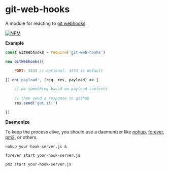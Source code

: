 # git-web-hooks
A module for reacting to [git webhooks](https://developer.github.com/webhooks/).

[![NPM](https://nodei.co/npm/git-web-hooks.png)](https://npmjs.org/package/git-web-hooks)

**Example**

```javascript
const GitWebhooks = require('git-web-hooks')

new GitWebhooks({

	PORT: 3333 // optional. 3333 is default

}).on('payload', (req, res, payload) => {

	// do something based on payload contents
	
	// then send a response to github
	res.send('got it!')

})

```

**Daemonize**

To keep the process alive, you should use a daemonizer like [nohup](https://en.wikipedia.org/wiki/Nohup), [forever](https://www.npmjs.com/package/forever), [pm2](https://github.com/Unitech/pm2), or others.

`nohup your-hook-server.js &`

`forever start your-hook-server.js`

`pm2 start your-hook-server.js`
